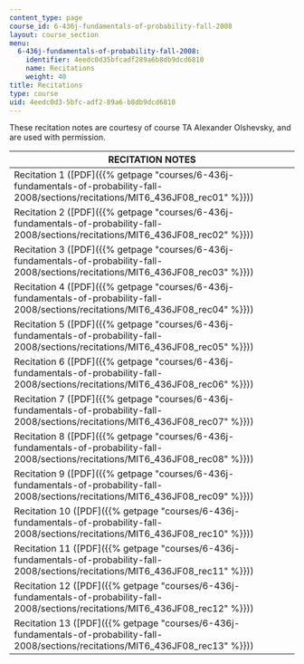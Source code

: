 ```yaml
---
content_type: page
course_id: 6-436j-fundamentals-of-probability-fall-2008
layout: course_section
menu:
  6-436j-fundamentals-of-probability-fall-2008:
    identifier: 4eedc0d35bfcadf289a6b8db9dcd6810
    name: Recitations
    weight: 40
title: Recitations
type: course
uid: 4eedc0d3-5bfc-adf2-89a6-b8db9dcd6810
---
```


These recitation notes are courtesy of course TA Alexander Olshevsky, and are used with permission.

| RECITATION NOTES |
| --- |
| Recitation 1 ([PDF]({{% getpage "courses/6-436j-fundamentals-of-probability-fall-2008/sections/recitations/MIT6_436JF08_rec01" %}})) |
| Recitation 2 ([PDF]({{% getpage "courses/6-436j-fundamentals-of-probability-fall-2008/sections/recitations/MIT6_436JF08_rec02" %}})) |
| Recitation 3 ([PDF]({{% getpage "courses/6-436j-fundamentals-of-probability-fall-2008/sections/recitations/MIT6_436JF08_rec03" %}})) |
| Recitation 4 ([PDF]({{% getpage "courses/6-436j-fundamentals-of-probability-fall-2008/sections/recitations/MIT6_436JF08_rec04" %}})) |
| Recitation 5 ([PDF]({{% getpage "courses/6-436j-fundamentals-of-probability-fall-2008/sections/recitations/MIT6_436JF08_rec05" %}})) |
| Recitation 6 ([PDF]({{% getpage "courses/6-436j-fundamentals-of-probability-fall-2008/sections/recitations/MIT6_436JF08_rec06" %}})) |
| Recitation 7 ([PDF]({{% getpage "courses/6-436j-fundamentals-of-probability-fall-2008/sections/recitations/MIT6_436JF08_rec07" %}})) |
| Recitation 8 ([PDF]({{% getpage "courses/6-436j-fundamentals-of-probability-fall-2008/sections/recitations/MIT6_436JF08_rec08" %}})) |
| Recitation 9 ([PDF]({{% getpage "courses/6-436j-fundamentals-of-probability-fall-2008/sections/recitations/MIT6_436JF08_rec09" %}})) |
| Recitation 10 ([PDF]({{% getpage "courses/6-436j-fundamentals-of-probability-fall-2008/sections/recitations/MIT6_436JF08_rec10" %}})) |
| Recitation 11 ([PDF]({{% getpage "courses/6-436j-fundamentals-of-probability-fall-2008/sections/recitations/MIT6_436JF08_rec11" %}})) |
| Recitation 12 ([PDF]({{% getpage "courses/6-436j-fundamentals-of-probability-fall-2008/sections/recitations/MIT6_436JF08_rec12" %}})) |
| Recitation 13 ([PDF]({{% getpage "courses/6-436j-fundamentals-of-probability-fall-2008/sections/recitations/MIT6_436JF08_rec13" %}}))